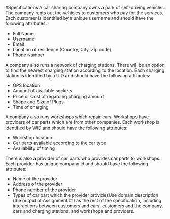 #Specifications
A car sharing company owns a park of self-driving vehicles. The company rents out the vehicles to
customers who pay for the services.
Each customer is identified by a unique username and should have the following attributes:
* Full Name
* Username
* Email
* Location of residence (Country, City, Zip code)
* Phone Number

A company also runs a network of charging stations. There will be an option to find the nearest
charging station according to the location. Each charging station is identified by a UID and should
have the following attributes:
* GPS location
* Amount of available sockets
* Price or Cost of regarding charging amount
* Shape and Size of Plugs
* Time of charging

A company also runs workshops which repair cars. Workshops have providers of car parts which are
from other companies. Each workshop is identified by WID and should have the following attributes:

* Workshop location
* Car parts available according to the car type
* Availability of timing

There is also a provider of car parts who provides car parts to workshops. Each provider has unique
company id and should have the following attributes:

* Name of the provider
* Address of the provider
* Phone number of the provider
* Types of car part which the provider providesUse domain description (the output of Assignment #1) as the rest of the specification, including
interactions between customers and cars, customers and the company, cars and charging stations,
and workshops and providers.
